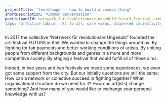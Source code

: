 ```yaml
---
projectTitle: "(ex)change  - how to build a common thing"
shortDescription: "Common conversation"
participantId: netzwerk-fur-revolutionare-ungeduld-futur3-festival-crew
tags: "affective labour, all to all, care virus, dispersed collectivity, places of transparency, production drama, protocols of self-organisation, spontaneous grassroots alternative, tongue and teeth of creativity"
---
```

In 2017 the collective “Netzwerk für revolutionäre Ungeduld” founded the art-festival FUTUR3 in Kiel. We wanted to change the things around us: By fighting for fair payments and better working conditions of artists. By uniting people from different backgrounds and genres in a more and more competitive society. By staging a festival that would fulfill all of those aims.

Indeed, in two years and two festivals we made some experiences, we even got some support from the city. But our initially questions are still the same: How can a network or collective succeed in fighting together? What organisational structure do we need for it? How can art(ists) change something? And how many of you would like to exchange your personal knowledge with us?
